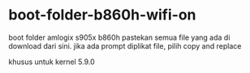 # boot-folder-b860h-wifi-on
boot folder amlogix s905x b860h
pastekan semua file yang ada di download dari sini. 
jika ada prompt diplikat file, pilih copy and replace

khusus untuk kernel 5.9.0

